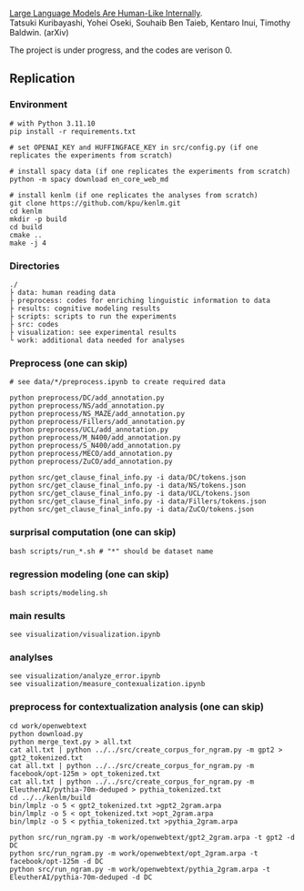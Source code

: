 [Large Language Models Are Human-Like Internally](https://arxiv.org/abs/2502.01615).   
Tatsuki Kuribayashi, Yohei Oseki, Souhaib Ben Taieb, Kentaro Inui, Timothy Baldwin. (arXiv)

The project is under progress, and the codes are verison 0.

## Replication

### Environment
```
# with Python 3.11.10
pip install -r requirements.txt

# set OPENAI_KEY and HUFFINGFACE_KEY in src/config.py (if one replicates the experiments from scratch)

# install spacy data (if one replicates the experiments from scratch)
python -m spacy download en_core_web_md

# install kenlm (if one replicates the analyses from scratch)
git clone https://github.com/kpu/kenlm.git
cd kenlm
mkdir -p build
cd build
cmake ..
make -j 4
```

### Directories  
```
./  
├ data: human reading data  
├ preprocess: codes for enriching linguistic information to data  
├ results: cognitive modeling results   
├ scripts: scripts to run the experiments  
├ src: codes  
├ visualization: see experimental results  
└ work: additional data needed for analyses 
``` 


### Preprocess (one can skip)
```
# see data/*/preprocess.ipynb to create required data

python preprocess/DC/add_annotation.py
python preprocess/NS/add_annotation.py
python preprocess/NS_MAZE/add_annotation.py
python preprocess/Fillers/add_annotation.py
python preprocess/UCL/add_annotation.py
python preprocess/M_N400/add_annotation.py
python preprocess/S_N400/add_annotation.py
python preprocess/MECO/add_annotation.py
python preprocess/ZuCO/add_annotation.py

python src/get_clause_final_info.py -i data/DC/tokens.json 
python src/get_clause_final_info.py -i data/NS/tokens.json 
python src/get_clause_final_info.py -i data/UCL/tokens.json 
python src/get_clause_final_info.py -i data/Fillers/tokens.json 
python src/get_clause_final_info.py -i data/ZuCO/tokens.json 
```

### surprisal computation (one can skip)
```
bash scripts/run_*.sh # "*" should be dataset name
```

### regression modeling (one can skip)
```
bash scripts/modeling.sh
```

### main results
```
see visualization/visualization.ipynb
```

### analylses
```
see visualization/analyze_error.ipynb
see visualization/measure_contexualization.ipynb
```

### preprocess for contextualization analysis (one can skip)
```
cd work/openwebtext
python download.py
python merge_text.py > all.txt
cat all.txt | python ../../src/create_corpus_for_ngram.py -m gpt2 > gpt2_tokenized.txt
cat all.txt | python ../../src/create_corpus_for_ngram.py -m facebook/opt-125m > opt_tokenized.txt
cat all.txt | python ../../src/create_corpus_for_ngram.py -m EleutherAI/pythia-70m-deduped > pythia_tokenized.txt
cd ../../kenlm/build
bin/lmplz -o 5 < gpt2_tokenized.txt >gpt2_2gram.arpa
bin/lmplz -o 5 < opt_tokenized.txt >opt_2gram.arpa
bin/lmplz -o 5 < pythia_tokenized.txt >pythia_2gram.arpa

python src/run_ngram.py -m work/openwebtext/gpt2_2gram.arpa -t gpt2 -d DC
python src/run_ngram.py -m work/openwebtext/opt_2gram.arpa -t facebook/opt-125m -d DC
python src/run_ngram.py -m work/openwebtext/pythia_2gram.arpa -t EleutherAI/pythia-70m-deduped -d DC
```


